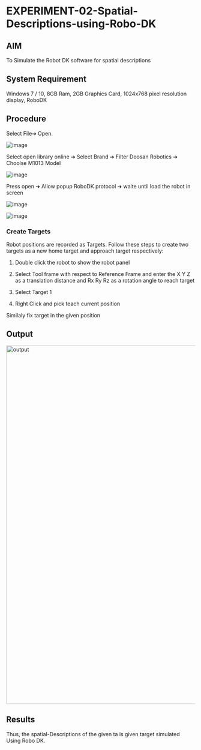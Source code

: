 # EXPERIMENT-02-Spatial-Descriptions-using-Robo-DK
## AIM
To Simulate the Robot DK software for spatial descriptions

## System Requirement
Windows 7 / 10, 8GB Ram, 2GB Graphics Card, 1024x768 pixel resolution display, RoboDK

## Procedure
Select File➔ Open.

![image](https://user-images.githubusercontent.com/113594316/190379141-f3c33120-246f-4bf2-9ff1-9788867b9e78.png)

Select open library online ➔ Select Brand ➔ Filter Doosan Robotics ➔ Choolse M1013 Model

![image](https://user-images.githubusercontent.com/113594316/190379488-e53f2fd4-e085-4052-9df4-ca4f6c9635e8.png)

Press open ➔ Allow popup RoboDK protocol ➔ waite until load the robot in screen

![image](https://user-images.githubusercontent.com/113594316/190380188-461db19c-e6b1-410e-b3b1-4e3876b55681.png)

![image](https://user-images.githubusercontent.com/113594316/190380630-87df0e9c-87e4-49cf-8ac2-1fb2e9cbfd2b.png)

### Create Targets

Robot positions are recorded as Targets. Follow these steps to create two targets as a new home target and approach target respectively:

1. Double click the robot to show the robot panel

2. Select Tool frame with respect to Reference Frame and enter the X Y Z as a translation distance and Rx Ry Rz as a rotation angle to reach target

3. Select Target 1

4. Right Click and pick teach current position

Similaly fix target in the given position 

## Output
<img width="956" alt="output" src="https://user-images.githubusercontent.com/94226297/191744200-e01c97da-84c4-4ab4-bf65-1bf74347a6b5.png">

## Results

Thus, the spatial-Descriptions of the given ta is given target simulated Using Robo DK. 
